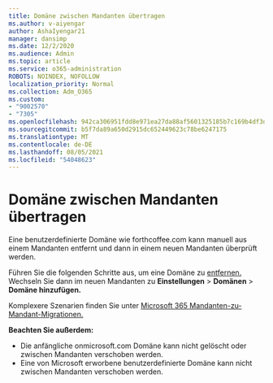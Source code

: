 ```yaml
---
title: Domäne zwischen Mandanten übertragen
ms.author: v-aiyengar
author: AshaIyengar21
manager: dansimp
ms.date: 12/2/2020
ms.audience: Admin
ms.topic: article
ms.service: o365-administration
ROBOTS: NOINDEX, NOFOLLOW
localization_priority: Normal
ms.collection: Adm_O365
ms.custom:
- "9002570"
- "7305"
ms.openlocfilehash: 942ca306951fdd8e971ea27da88af5601325185b7c169b4df3dfd9e43e1650c5
ms.sourcegitcommit: b5f7da89a650d2915dc652449623c78be6247175
ms.translationtype: MT
ms.contentlocale: de-DE
ms.lasthandoff: 08/05/2021
ms.locfileid: "54048623"
---
```

# <a name="transfer-domain-between-tenants"></a>Domäne zwischen Mandanten übertragen

Eine benutzerdefinierte Domäne wie forthcoffee.com kann manuell aus einem Mandanten entfernt und dann in einem neuen Mandanten überprüft werden.

Führen Sie die folgenden Schritte aus, um eine Domäne zu [entfernen.](https://docs.microsoft.com/microsoft-365/admin/get-help-with-domains/remove-a-domain) Wechseln Sie dann im neuen Mandanten zu **Einstellungen**  >  **Domänen**  >  **Domäne hinzufügen.**

Komplexere Szenarien finden Sie unter [Microsoft 365 Mandanten-zu-Mandant-Migrationen.](https://docs.microsoft.com/microsoft-365/enterprise/microsoft-365-tenant-to-tenant-migrations)

**Beachten Sie außerdem:**
- Die anfängliche onmicrosoft.com Domäne kann nicht gelöscht oder zwischen Mandanten verschoben werden.
- Eine von Microsoft erworbene benutzerdefinierte Domäne kann nicht zwischen Mandanten verschoben werden.